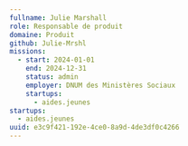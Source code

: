 ```yaml
---
fullname: Julie Marshall
role: Responsable de produit
domaine: Produit
github: Julie-Mrshl
missions:
  - start: 2024-01-01
    end: 2024-12-31
    status: admin
    employer: DNUM des Ministères Sociaux
    startups:
      - aides.jeunes
startups:
  - aides.jeunes
uuid: e3c9f421-192e-4ce0-8a9d-4de3df0c4266
---
```

